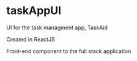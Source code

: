 # taskAppUI
UI for the task managment app, TaskAid

Created in ReactJS

Front-end component to the full stack application

